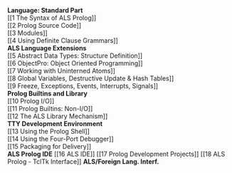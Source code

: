 <!--[[Home]]-->
**Language: Standard Part**  
[[1 The Syntax of ALS Prolog]]  
[[2 Prolog Source Code]]  
[[3 Modules]]  
[[4 Using Definite Clause Grammars]]  
**ALS Language Extensions**  
[[5 Abstract Data Types: Structure Definition]]  
[[6 ObjectPro: Object Oriented Programming]]  
[[7 Working with Uninterned Atoms]]  
[[8 Global Variables, Destructive Update & Hash Tables]]  
[[9 Freeze, Exceptions, Events, Interrupts, Signals]]  
**Prolog Builtins and Library**  
[[10 Prolog I/O]]  
[[11 Prolog Builtins: Non-I/O]]  
[[12 The ALS Library Mechanism]]  
**TTY Development Environment**  
[[13 Using the Prolog Shell]]  
[[14 Using the Four-Port Debugger]]  
[[15 Packaging for Delivery]]  
**ALS Prolog IDE** 
[[16 ALS IDE]]
[[17 Prolog Development Projects]]
[[18 ALS Prolog - TclTk Interface]]
**ALS/Foreign Lang. Interf.** 
